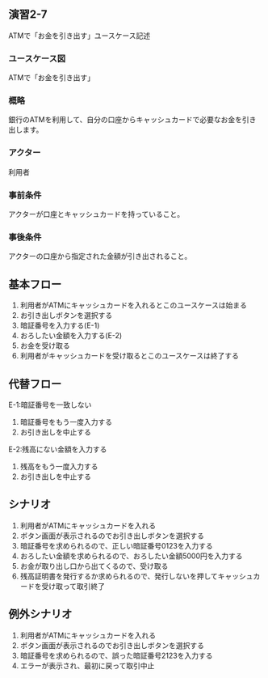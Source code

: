 ## 演習2-7
ATMで「お金を引き出す」ユースケース記述

### ユースケース図
ATMで「お金を引き出す」
### 概略
銀行のATMを利用して、自分の口座からキャッシュカードで必要なお金を引き出します。
### アクター
利用者
### 事前条件
アクターが口座とキャッシュカードを持っていること。
### 事後条件
アクターの口座から指定された金額が引き出されること。

## 基本フロー
1. 利用者がATMにキャッシュカードを入れるとこのユースケースは始まる
2. お引き出しボタンを選択する
3. 暗証番号を入力する(E-1)
4. おろしたい金額を入力する(E-2)
5. お金を受け取る
6. 利用者がキャッシュカードを受け取るとこのユースケースは終了する

## 代替フロー
E-1:暗証番号を一致しない
1. 暗証番号をもう一度入力する
2. お引き出しを中止する

E-2:残高にない金額を入力する
1. 残高をもう一度入力する
2. お引き出しを中止する

## シナリオ
1. 利用者がATMにキャッシュカードを入れる
2. ボタン画面が表示されるのでお引き出しボタンを選択する
3. 暗証番号を求められるので、正しい暗証番号0123を入力する
4. おろしたい金額を求められるので、おろしたい金額5000円を入力する
5. お金が取り出し口から出てくるので、受け取る
6. 残高証明書を発行するか求められるので、発行しないを押してキャッシュカードを受け取って取引終了

## 例外シナリオ
1. 利用者がATMにキャッシュカードを入れる
2. ボタン画面が表示されるのでお引き出しボタンを選択する
3. 暗証番号を求められるので、誤った暗証番号2123を入力する
4. エラーが表示され、最初に戻って取引中止